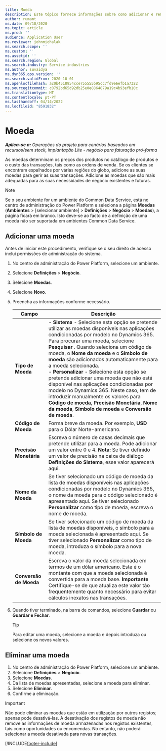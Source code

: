 ```yaml
---
title: Moeda
description: Este tópico fornece informações sobre como adicionar e remover tipos de moeda em Operações de projeto.
author: rumant
ms.date: 09/18/2020
ms.topic: article
ms.prod: ''
audience: Application User
ms.reviewer: johnmichalak
ms.search.scope: ''
ms.custom: ''
ms.assetid: ''
ms.search.region: Global
ms.search.industry: Service industries
ms.author: suvaidya
ms.dyn365.ops.version: ''
ms.search.validFrom: 2020-10-01
ms.openlocfilehash: a20b4518954cce755555b95cc7fd9e6efb1a7322
ms.sourcegitcommit: c0792bd65d92db25e0e8864879a19c4b93efb10c
ms.translationtype: HT
ms.contentlocale: pt-PT
ms.lasthandoff: 04/14/2022
ms.locfileid: "8591832"
---
```

# <a name="currency"></a>Moeda

_**Aplica-se a:** Operações do projeto para cenários baseados em recursos/sem stock, implantação Lite - negócio para faturação pró-forma_



As moedas determinam os preços dos produtos no catálogo de produtos e o custo das transações, tais como as ordens de venda. Se os clientes se encontram espalhados por várias regiões do globo, adicione as suas moedas para gerir as suas transações. Adicione as moedas que são mais adequadas para as suas necessidades de negócio existentes e futuras.  

> [!NOTE]
> Se o seu ambiente for um ambiente do Common Data Service, está no centro de administração do Power Platform e seleciona a página **Moedas** (**Ambientes** > [selecionar ambiente] > **Definições** > **Negócio** > **Moedas**), a página ficará em branco. Isto deve-se ao facto de a definição de uma moeda não ser suportada em ambientes Common Data Service.

## <a name="add-a-currency"></a>Adicionar uma moeda  
Antes de iniciar este procedimento, verifique se o seu direito de acesso inclui permissões de administração do sistema. 

1. No centro de administração do Power Platform, selecione um ambiente. 
2. Selecione **Definições** > **Negócio**.
3. Selecione **Moedas**.  
4. Selecione **Novo**.  
5. Preencha as informações conforme necessário.  


   |          Campo          |                                                                                                                                                                                                                                                                                                                                                                            Descrição                                                                                                                                                                                                                                                                                                                                                                            |
   |-------------------------|-------------------------------------------------------------------------------------------------------------------------------------------------------------------------------------------------------------------------------------------------------------------------------------------------------------------------------------------------------------------------------------------------------------------------------------------------------------------------------------------------------------------------------------------------------------------------------------------------------------------------------------------------------------------------------------------------------------------------------------------------------------------|
   |    **Tipo de Moeda**    | - **Sistema** - Selecione esta opção se pretende utilizar as moedas disponíveis nas aplicações condicionadas por modelo no Dynamics 365. Para procurar uma moeda, selecione **Pesquisar** . Quando seleciona um código de moeda, o **Nome da moeda** e o **Símbolo de moeda** são adicionados automaticamente para a moeda selecionada.<br />- **Personalizar** - Selecione esta opção se pretende adicionar uma moeda que não está disponível nas aplicações condicionadas por modelo no Dynamics 365. Neste caso, tem de introduzir manualmente os valores para **Código de moeda**, **Precisão Monetária**, **Nome da moeda**, **Símbolo de moeda** e **Conversão de moeda**. |
   |    **Código de Moeda**    |                                                                                                                                                                                                                                                                                                                                            Forma breve da moeda. Por exemplo, **USD** para o Dólar Norte-americano.                                                                                                                                                                                                                                                                                                                                            |
   | **Precisão Monetária**  |                                                                                                                                                                                  Escreva o número de casas decimais que pretende utilizar para a moeda.  Pode adicionar um valor entre 0 e 4. **Nota:** Se tiver definido um valor de precisão na caixa de diálogo **Definições do Sistema**, esse valor aparecerá aqui.                                                                                                                                                                                  |
   |    **Nome da Moeda**    |                                                                                                                                                                                                                                         Se tiver selecionado um código de moeda da lista de moedas disponíveis nas aplicações condicionadas por modelo no Dynamics 365, o nome da moeda para o código selecionado é apresentado aqui. Se tiver selecionado **Personalizar** como tipo de moeda, escreva o nome de moeda.                                                                                                                                                                                                                                          |
   |   **Símbolo de Moeda**   |                                                                                                                                                                                                                                                                      Se tiver selecionado um código de moeda da lista de moedas disponíveis, o símbolo para a moeda selecionada é apresentado aqui. Se tiver selecionado **Personalizar** como tipo de moeda, introduza o símbolo para a nova moeda.                                                                                                                                                                                                                                                                       |
   | **Conversão de Moeda** |                                                                                                                                                                                                                                     Escreva o valor da moeda selecionada em termos de um dólar americano. Este é o montante com que a moeda selecionada é convertida para a moeda base. **Importante** Certifique-se de que atualiza este valor tão frequentemente quanto necessário para evitar cálculos inexatos nas transações.                                                                                                                                                                                                                                      |


6. Quando tiver terminado, na barra de comandos, selecione **Guardar** ou **Guardar e Fechar**.  

   > [!TIP]
   >  Para editar uma moeda, selecione a moeda e depois introduza ou selecione os novos valores.  

## <a name="delete-a-currency"></a>Eliminar uma moeda  

1. No centro de administração do Power Platform, selecione um ambiente. 
2. Selecione **Definições** > **Negócio**.
3. Selecione **Moedas**.  
4. Da lista de moedas apresentadas, selecione a moeda para eliminar.  
5. Selecione **Eliminar**.  
6. Confirme a eliminação.  

> [!IMPORTANT]
>  Não pode eliminar as moedas que estão em utilização por outros registos; apenas pode desativá-las. A desativação dos registos de moeda não remove as informações de moeda armazenadas nos registos existentes, tais como oportunidades ou encomendas. No entanto, não poderá selecionar a moeda desativada para novas transações.  


[!INCLUDE[footer-include](../includes/footer-banner.md)]